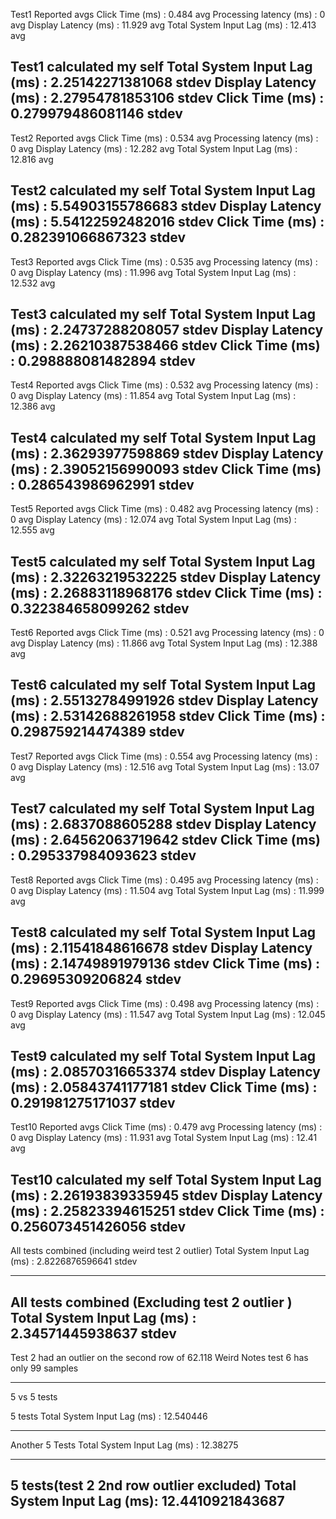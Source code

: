Test1 Reported avgs
Click Time (ms) : 0.484 avg
Processing latency (ms) : 0 avg
Display Latency (ms) : 11.929 avg
Total System Input Lag (ms) : 12.413 avg


Test1 calculated my self
Total System Input Lag (ms) : 2.25142271381068 stdev
Display Latency (ms) : 2.27954781853106 stdev
Click Time (ms) : 0.279979486081146 stdev
----------------------------------


Test2 Reported avgs
Click Time (ms) : 0.534  avg
Processing latency (ms) : 0 avg
Display Latency (ms) : 12.282  avg
Total System Input Lag (ms) : 12.816 avg


Test2 calculated my self
Total System Input Lag (ms) : 5.54903155786683  stdev
Display Latency (ms) : 5.54122592482016 stdev
Click Time (ms) : 0.282391066867323 stdev
----------------------------------

Test3 Reported avgs
Click Time (ms) : 0.535  avg
Processing latency (ms) : 0 avg
Display Latency (ms) : 11.996  avg
Total System Input Lag (ms) : 12.532 avg


Test3 calculated my self
Total System Input Lag (ms) : 2.24737288208057  stdev
Display Latency (ms) : 2.26210387538466 stdev
Click Time (ms) : 0.298888081482894 stdev
----------------------------------

Test4 Reported avgs
Click Time (ms) : 0.532 avg
Processing latency (ms) : 0 avg
Display Latency (ms) : 11.854  avg
Total System Input Lag (ms) : 12.386 avg


Test4 calculated my self
Total System Input Lag (ms) : 2.36293977598869 stdev
Display Latency (ms) : 2.39052156990093 stdev
Click Time (ms) : 0.286543986962991 stdev
----------------------------------

Test5 Reported avgs
Click Time (ms) : 0.482 avg
Processing latency (ms) : 0 avg
Display Latency (ms) : 12.074  avg
Total System Input Lag (ms) : 12.555 avg


Test5 calculated my self
Total System Input Lag (ms) : 2.32263219532225 stdev
Display Latency (ms) : 2.26883118968176 stdev
Click Time (ms) : 0.322384658099262 stdev
----------------------------------

Test6 Reported avgs
Click Time (ms) : 0.521 avg
Processing latency (ms) : 0 avg
Display Latency (ms) : 11.866  avg
Total System Input Lag (ms) : 12.388 avg


Test6 calculated my self
Total System Input Lag (ms) : 2.55132784991926 stdev
Display Latency (ms) : 2.53142688261958 stdev
Click Time (ms) : 0.298759214474389 stdev
----------------------------------



Test7 Reported avgs
Click Time (ms) : 0.554 avg
Processing latency (ms) : 0 avg
Display Latency (ms) : 12.516  avg
Total System Input Lag (ms) : 13.07 avg


Test7 calculated my self
Total System Input Lag (ms) : 2.6837088605288 stdev
Display Latency (ms) : 2.64562063719642 stdev
Click Time (ms) : 0.295337984093623 stdev
----------------------------------


Test8 Reported avgs
Click Time (ms) : 0.495  avg
Processing latency (ms) : 0 avg
Display Latency (ms) : 11.504  avg
Total System Input Lag (ms) : 11.999 avg


Test8 calculated my self
Total System Input Lag (ms) : 2.11541848616678 stdev
Display Latency (ms) : 2.14749891979136 stdev
Click Time (ms) : 0.29695309206824 stdev
----------------------------------

Test9 Reported avgs
Click Time (ms) : 0.498 avg
Processing latency (ms) : 0 avg
Display Latency (ms) : 11.547  avg
Total System Input Lag (ms) : 12.045 avg


Test9 calculated my self
Total System Input Lag (ms) : 2.08570316653374 stdev
Display Latency (ms) : 2.05843741177181 stdev
Click Time (ms) : 0.291981275171037 stdev
----------------------------------

Test10 Reported avgs
Click Time (ms) : 0.479 avg
Processing latency (ms) : 0 avg
Display Latency (ms) : 11.931  avg
Total System Input Lag (ms) : 12.41 avg


Test10 calculated my self
Total System Input Lag (ms) : 2.26193839335945 stdev
Display Latency (ms) : 2.25823394615251 stdev
Click Time (ms) : 0.256073451426056 stdev
----------------------------------

All tests combined  (including weird test 2 outlier)
Total System Input Lag (ms) : 2.8226876596641 stdev

--------------------------------------------------

All tests combined (Excluding test 2 outlier )
Total System Input Lag (ms) : 2.34571445938637 stdev
--------------------------------------

Test 2 had an outlier on the second row of 62.118
Weird Notes test 6 has only 99 samples

--------------------------------------------------

5 vs 5 tests  

5 tests 
Total System Input Lag (ms) : 12.540446

-----------------------------------------------
Another 5 Tests
Total System Input Lag (ms) : 12.38275


---------------------------------------
5 tests(test 2 2nd row outlier excluded)
Total  System Input Lag (ms): 12.4410921843687
-----------------------------------
